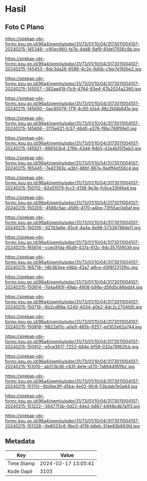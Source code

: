 # Hasil

## Foto C Plano

https://sirekap-obj-formc.kpu.go.id/96a4/pemilu/pdpr/31/73/01/10/04/3173011004107-20240215-145348--c90ec960-fe7b-4dd8-9af9-81de17556c9b.jpg

https://sirekap-obj-formc.kpu.go.id/96a4/pemilu/pdpr/31/73/01/10/04/3173011004107-20240215-145453--8dc3da26-6586-4c2e-9d0b-c1ee7e192be2.jpg

https://sirekap-obj-formc.kpu.go.id/96a4/pemilu/pdpr/31/73/01/10/04/3173011004107-20240215-145557--382aa419-f1c9-4764-83e4-47b2024a2360.jpg

https://sirekap-obj-formc.kpu.go.id/96a4/pemilu/pdpr/31/73/01/10/04/3173011004107-20240215-145650--0ac90079-171f-4c90-b1a4-66c2bf4b641e.jpg

https://sirekap-obj-formc.kpu.go.id/96a4/pemilu/pdpr/31/73/01/10/04/3173011004107-20240215-145806--3115e621-fc57-46d0-a376-f9bc789f9fe0.jpg

https://sirekap-obj-formc.kpu.go.id/96a4/pemilu/pdpr/31/73/01/10/04/3173011004107-20240215-145921--8861d3b4-276b-43d4-84b5-42e4b15f5eb3.jpg

https://sirekap-obj-formc.kpu.go.id/96a4/pemilu/pdpr/31/73/01/10/04/3173011004107-20240215-165445--7e42393c-a3b1-48bf-967a-9adff4e556c4.jpg

https://sirekap-obj-formc.kpu.go.id/96a4/pemilu/pdpr/31/73/01/10/04/3173011004107-20240215-150112--62e51079-fcc3-4138-9e3e-fc6ce33f46a4.jpg

https://sirekap-obj-formc.kpu.go.id/96a4/pemilu/pdpr/31/73/01/10/04/3173011004107-20240215-150205--4586c5ac-4585-4170-a4be-73f55ac0a5af.jpg

https://sirekap-obj-formc.kpu.go.id/96a4/pemilu/pdpr/31/73/01/10/04/3173011004107-20240215-150316--427d3a6e-45c4-4a4a-8e98-57336786de11.jpg

https://sirekap-obj-formc.kpu.go.id/96a4/pemilu/pdpr/31/73/01/10/04/3173011004107-20240215-165614--ccec91da-85d9-437a-912c-94c3575f9539.jpg

https://sirekap-obj-formc.kpu.go.id/96a4/pemilu/pdpr/31/73/01/10/04/3173011004107-20240215-165718--14b363ea-e9bb-43a7-a8ce-d3f6f2313fbc.jpg

https://sirekap-obj-formc.kpu.go.id/96a4/pemilu/pdpr/31/73/01/10/04/3173011004107-20240215-150614--7d4a493f-49ab-4908-b99a-d56d5c86bdd4.jpg

https://sirekap-obj-formc.kpu.go.id/96a4/pemilu/pdpr/31/73/01/10/04/3173011004107-20240215-150718--6b2cd89a-5249-4034-a0b2-4dc2c2704fd5.jpg

https://sirekap-obj-formc.kpu.go.id/96a4/pemilu/pdpr/31/73/01/10/04/3173011004107-20240215-150818--9822ef0c-a0e9-485b-9257-ed302e62a744.jpg

https://sirekap-obj-formc.kpu.go.id/96a4/pemilu/pdpr/31/73/01/10/04/3173011004107-20240215-150912--e5ce3617-7252-484e-bf58-032e78f62fcb.jpg

https://sirekap-obj-formc.kpu.go.id/96a4/pemilu/pdpr/31/73/01/10/04/3173011004107-20240215-151010--ab513b36-c83f-4e1e-a170-7a8644f61fbc.jpg

https://sirekap-obj-formc.kpu.go.id/96a4/pemilu/pdpr/31/73/01/10/04/3173011004107-20240215-151110--6b0be3ff-d5ba-4e02-9fc8-53bdab7e0a64.jpg

https://sirekap-obj-formc.kpu.go.id/96a4/pemilu/pdpr/31/73/01/10/04/3173011004107-20240215-151222--36477f3b-0d22-44e2-b667-b948cdb7a1f3.jpg

https://sirekap-obj-formc.kpu.go.id/96a4/pemilu/pdpr/31/73/01/10/04/3173011004107-20240215-151328--9e8033c6-9bc0-4116-b6eb-31ee83b693fd.jpg


## Metadata

| Key        | Value               |
| ---------- | ------------------- |
| Time Stamp | 2024-02-17 13:05:41 |
| Kode Dapil | 3103                |



